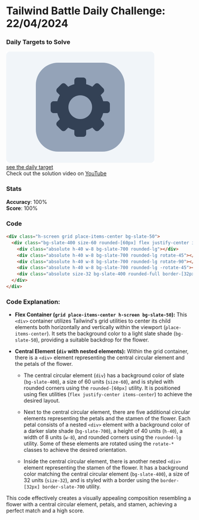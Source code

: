 # Tailwind Battle Daily Challenge: 22/04/2024

### Daily Targets to Solve

![picture of daily target](./images/22.png)  
[see the daily target](https://www.tailwindbattle.com/play/35)  
Check out the solution video on [YouTube](https://www.youtube.com/watch?v=PbYeQPMHoiU)

### Stats

**Accuracy**: 100%  
**Score**: 100%

### Code

```html
<div class="h-screen grid place-items-center bg-slate-50">
  <div class="bg-slate-400 size-60 rounded-[60px] flex justify-center items-center">
    <div class="absolute h-40 w-8 bg-slate-700 rounded-lg"></div>
    <div class="absolute h-40 w-8 bg-slate-700 rounded-lg rotate-45"></div>
    <div class="absolute h-40 w-8 bg-slate-700 rounded-lg rotate-90"></div>
    <div class="absolute h-40 w-8 bg-slate-700 rounded-lg -rotate-45"></div>
    <div class="absolute size-32 bg-slate-400 rounded-full border-[32px] border-slate-700"></div>
  </div>
</div>
```

### Code Explanation:

- **Flex Container (`grid place-items-center h-screen bg-slate-50`):** This `<div>` container utilizes Tailwind's grid utilities to center its child elements both horizontally and vertically within the viewport (`place-items-center`). It sets the background color to a light slate shade (`bg-slate-50`), providing a suitable backdrop for the flower.

- **Central Element (`div` with nested elements):** Within the grid container, there is a `<div>` element representing the central circular element and the petals of the flower.

  - The central circular element (`div`) has a background color of slate (`bg-slate-400`), a size of 60 units (`size-60`), and is styled with rounded corners using the `rounded-[60px]` utility. It is positioned using flex utilities (`flex justify-center items-center`) to achieve the desired layout.
  
  - Next to the central circular element, there are five additional circular elements representing the petals and the stamen of the flower. Each petal consists of a nested `<div>` element with a background color of a darker slate shade (`bg-slate-700`), a height of 40 units (`h-40`), a width of 8 units (`w-8`), and rounded corners using the `rounded-lg` utility. Some of these elements are rotated using the `rotate-*` classes to achieve the desired orientation.
  
  - Inside the central circular element, there is another nested `<div>` element representing the stamen of the flower. It has a background color matching the central circular element (`bg-slate-400`), a size of 32 units (`size-32`), and is styled with a border using the `border-[32px] border-slate-700` utility.

This code effectively creates a visually appealing composition resembling a flower with a central circular element, petals, and stamen, achieving a perfect match and a high score.